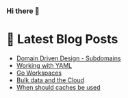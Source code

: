 ### Hi there 👋



# 📩 Latest Blog Posts 
<!-- BLOG-POST-LIST:START -->
- [Domain Driven Design - Subdomains](http://shanehowearth.com/domain-driven-design-subdomains)
- [Working with YAML](http://shanehowearth.com/working-with-yaml)
- [Go Workspaces](http://shanehowearth.com/go-workspaces)
- [Bulk data and the Cloud](http://shanehowearth.com/bulk-data-and-the-cloud)
- [When should caches be used](http://shanehowearth.com/when-should-caches-be-used)
<!-- BLOG-POST-LIST:END -->
